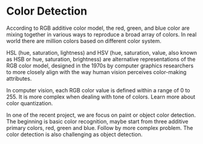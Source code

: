 # Color Detection

According to RGB additive color model, the red, green, and blue color are mixing together in various ways to reproduce a broad array of colors. In real world there are million colors based on different color system. 

HSL (hue, saturation, lightness) and HSV (hue, saturation, value, also known as HSB or hue, saturation, brightness) are alternative representations of the RGB color model, designed in the 1970s by computer graphics researchers to more closely align with the way human vision perceives color-making attributes. 

In computer vision, each RGB color value is defined within a range of 0 to 255. It is more complex when dealing with tone of colors. Learn more about color quantization.

In one of the recent project, we are focus on paint or object color detection. The beginning is basic color recognition, maybe start from three additive primary colors, red, green and blue. Follow by more complex problem. The color detection is also challenging as object detection.
